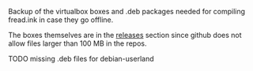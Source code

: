 Backup of the virtualbox boxes and .deb packages needed for compiling fread.ink in case they go offline.

The boxes themselves are in the [releases](https://github.com/fread-ink/fread-vm-backup/releases) section since github does not allow files larger than 100 MB in the repos.

TODO missing .deb files for debian-userland

